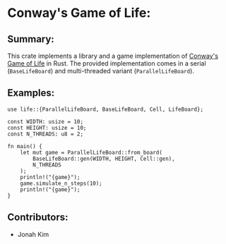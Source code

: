 # Conway's Game of Life:
## Summary:
This crate implements a library and a game implementation of [Conway's Game of Life](https://en.wikipedia.org/wiki/Conway's_Game_of_Life) in Rust. 
The provided implementation comes in a serial (`BaseLifeBoard`) and multi-threaded variant (`ParallelLifeBoard`).

## Examples:
```{rust}
use life::{ParallelLifeBoard, BaseLifeBoard, Cell, LifeBoard};

const WIDTH: usize = 10;
const HEIGHT: usize = 10;
const N_THREADS: u8 = 2;

fn main() {
    let mut game = ParallelLifeBoard::from_board(
        BaseLifeBoard::gen(WIDTH, HEIGHT, Cell::gen),
        N_THREADS
    );
    println!("{game}");
    game.simulate_n_steps(10);
    println!("{game}");
}
```

## Contributors:
* Jonah Kim
